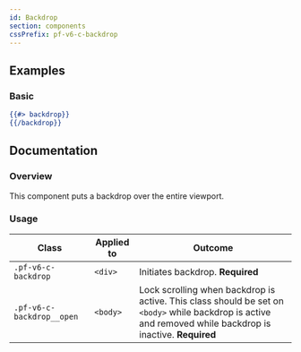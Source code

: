```yaml
---
id: Backdrop
section: components
cssPrefix: pf-v6-c-backdrop
---
```


## Examples
### Basic
```hbs isFullscreen
{{#> backdrop}}
{{/backdrop}}
```

## Documentation
### Overview
This component puts a backdrop over the entire viewport.

### Usage
| Class | Applied to | Outcome |
| -- | -- | -- |
| `.pf-v6-c-backdrop` | `<div>` |  Initiates backdrop. **Required** |
| `.pf-v6-c-backdrop__open` | `<body>` |  Lock scrolling when backdrop is active. This class should be set on `<body>` while backdrop is active and removed while backdrop is inactive. **Required** |
